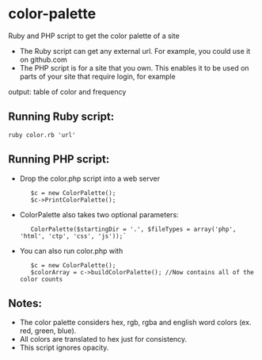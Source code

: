 color-palette
=============

Ruby and PHP script to get the color palette of a site

* The Ruby script can get any external url. For example, you could use it on github.com
* The PHP script is for a site that you own. This enables it to be used on parts of your site that require login, for example

output: table of color and frequency

Running Ruby script:
--------------------

    ruby color.rb 'url'

Running PHP script:
-------------------

* Drop the color.php script into a web server

         $c = new ColorPalette();
         $c->PrintColorPalette();

* ColorPalette also takes two optional parameters:

         ColorPalette($startingDir = '.', $fileTypes = array('php', 'html', 'ctp', 'css', 'js'));`

* You can also run color.php with

         $c = new ColorPalette();
         $colorArray = c->buildColorPalette(); //Now contains all of the color counts

Notes:
------

* The color palette considers hex, rgb, rgba and english word colors (ex. red, green, blue).
* All colors are translated to hex just for consistency.
* This script ignores opacity.